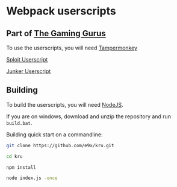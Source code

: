 # Webpack userscripts

## Part of [The Gaming Gurus](https://github.com/y9x/)

To use the userscripts, you will need [Tampermonkey](https://www.tampermonkey.net/)

[Sploit Userscript](https://y9x.github.io/userscripts/sploit.user.js)

[Junker Userscript](https://y9x.github.io/userscripts/junker.user.js)

## Building

To build the userscripts, you will need [NodeJS](https://nodejs.org/en/download/).

If you are on windows, download and unzip the repository and run `build.bat`.

Building quick start on a commandline:

```sh
git clone https://github.com/e9x/kru.git

cd kru

npm install

node index.js -once
```